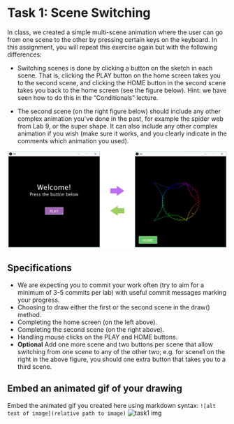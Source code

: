 # Task 1: Scene Switching

In class, we created a simple multi-scene animation where the user can go from one scene to the other by pressing certain keys on the keyboard. In this assignment, you will repeat this exercise again but with the following differences:

- Switching scenes is done by clicking a button on the sketch in each scene. That is, clicking the PLAY button on the home screen takes you to the second scene, and clicking the HOME button in the second scene takes you back to the home screen (see the figure below). Hint: we have seen how to do this in the “Conditionals” lecture.

- The second scene (on the right figure below) should include any other complex animation you've done in the past, for example the spider web from Lab 9, or the super shape. It can also include any other complex animation if you wish (make sure it works, and you clearly indicate in the comments which animation you used).

<img src="../images/img1.png" width="650px">

## Specifications

- We are expecting you to commit your work often (try to aim for a minimum of 3-5 commits per lab) with useful commit messages marking your progress.
- Choosing to draw either the first or the second scene in the draw() method.
- Completing the home screen (on the left above).
- Completing the second scene (on the right above).
- Handling mouse clicks on the PLAY and HOME buttons.
- **Optional** Add one more scene and two buttons per scene that allow switching from one scene to any of the other two; e.g. for scene1 on the right in the above figure, you should one extra button that takes you to a third scene.

## Embed an animated gif of your drawing

Embed the animated gif you created here using markdown syntax: `![alt text of image](relative path to image)`
![task1 img](/lab/animations/task1.gif)
